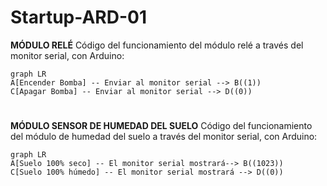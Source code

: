 # **Startup-ARD-01**
**MÓDULO RELÉ**
Código del funcionamiento del módulo relé a través del monitor serial, con Arduino:

```mermaid
graph LR
A[Encender Bomba] -- Enviar al monitor serial --> B((1))
C[Apagar Bomba] -- Enviar al monitor serial --> D((0))
```
#
**MÓDULO SENSOR DE HUMEDAD DEL SUELO**
Código del funcionamiento del módulo de humedad del suelo a través del monitor serial, con Arduino:
```mermaid
graph LR
A[Suelo 100% seco] -- El monitor serial mostrará--> B((1023))
C[Suelo 100% húmedo] -- El monitor serial mostrará --> D((0))
```
#
